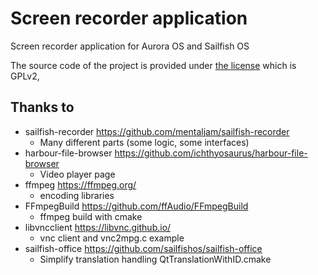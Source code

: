 # Screen recorder application

Screen recorder application for Aurora OS and Sailfish OS

The source code of the project is provided under
[the license](LICENSE) which is GPLv2,

## Thanks to
- sailfish-recorder https://github.com/mentaljam/sailfish-recorder
  - Many different parts (some logic, some interfaces)
- harbour-file-browser https://github.com/ichthyosaurus/harbour-file-browser
  - Video player page
- ffmpeg https://ffmpeg.org/
  - encoding libraries
- FFmpegBuild https://github.com/ffAudio/FFmpegBuild
  - ffmpeg build with cmake
- libvncclient https://libvnc.github.io/
  - vnc client and vnc2mpg.c example
- sailfish-office https://github.com/sailfishos/sailfish-office
  - Simplify translation handling QtTranslationWithID.cmake

